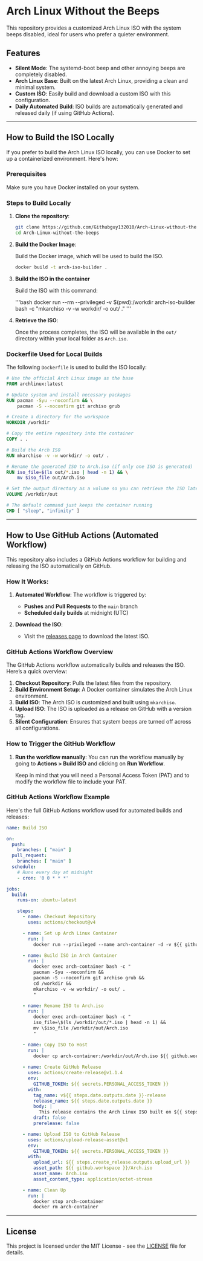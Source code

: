 
# Arch Linux Without the Beeps

This repository provides a customized Arch Linux ISO with the system beeps disabled, ideal for users who prefer a quieter environment.

## Features

- **Silent Mode**: The systemd-boot beep and other annoying beeps are completely disabled.
- **Arch Linux Base**: Built on the latest Arch Linux, providing a clean and minimal system.
- **Custom ISO**: Easily build and download a custom ISO with this configuration.
- **Daily Automated Build**: ISO builds are automatically generated and released daily (if using GitHub Actions).

---

## How to Build the ISO Locally

If you prefer to build the Arch Linux ISO locally, you can use Docker to set up a containerized environment. Here's how:

### Prerequisites

Make sure you have Docker installed on your system.

### Steps to Build Locally

1. **Clone the repository**:

   ```bash
   git clone https://github.com/Githubguy132010/Arch-Linux-without-the-beeps.git
   cd Arch-Linux-without-the-beeps
   ```

2. **Build the Docker Image**:

   Build the Docker image, which will be used to build the ISO.

   ```bash
   docker build -t arch-iso-builder .
   ```

3. **Build the ISO in the container**

   Build the ISO with this command:

   '''bash
   docker run --rm --privileged -v $(pwd):/workdir arch-iso-builder bash -c "mkarchiso -v -w workdir/ -o out/ ."
  ''' 

4. **Retrieve the ISO**:

   Once the process completes, the ISO will be available in the `out/` directory within your local folder as `Arch.iso`.

### Dockerfile Used for Local Builds

The following `Dockerfile` is used to build the ISO locally:

```Dockerfile
# Use the official Arch Linux image as the base
FROM archlinux:latest

# Update system and install necessary packages
RUN pacman -Syu --noconfirm && \
    pacman -S --noconfirm git archiso grub

# Create a directory for the workspace
WORKDIR /workdir

# Copy the entire repository into the container
COPY . .

# Build the Arch ISO
RUN mkarchiso -v -w workdir/ -o out/ .

# Rename the generated ISO to Arch.iso (if only one ISO is generated)
RUN iso_file=$(ls out/*.iso | head -n 1) && \
    mv $iso_file out/Arch.iso

# Set the output directory as a volume so you can retrieve the ISO later
VOLUME /workdir/out

# The default command just keeps the container running
CMD [ "sleep", "infinity" ]
```

---

## How to Use GitHub Actions (Automated Workflow)

This repository also includes a GitHub Actions workflow for building and releasing the ISO automatically on GitHub. 

### How It Works:

1. **Automated Workflow**: The workflow is triggered by:
   - **Pushes** and **Pull Requests** to the `main` branch
   - **Scheduled daily builds** at midnight (UTC)

2. **Download the ISO**:
   - Visit the [releases page](https://github.com/Githubguy132010/Arch-Linux-without-the-beeps/releases) to download the latest ISO.

### GitHub Actions Workflow Overview

The GitHub Actions workflow automatically builds and releases the ISO. Here’s a quick overview:

1. **Checkout Repository**: Pulls the latest files from the repository.
2. **Build Environment Setup**: A Docker container simulates the Arch Linux environment.
3. **Build ISO**: The Arch ISO is customized and built using `mkarchiso`.
4. **Upload ISO**: The ISO is uploaded as a release on GitHub with a version tag.
5. **Silent Configuration**: Ensures that system beeps are turned off across all configurations.

### How to Trigger the GitHub Workflow

1. **Run the workflow manually**:
   You can run the workflow manually by going to **Actions > Build ISO** and clicking on **Run Workflow**. 

   Keep in mind that you will need a Personal Access Token (PAT) and to modify the workflow file to include your PAT.

### GitHub Actions Workflow Example

Here's the full GitHub Actions workflow used for automated builds and releases:

```yaml
name: Build ISO

on:
  push:
    branches: [ "main" ]
  pull_request:
    branches: [ "main" ]
  schedule:
    # Runs every day at midnight
    - cron: '0 0 * * *'

jobs:
  build:
    runs-on: ubuntu-latest

    steps:
      - name: Checkout Repository
        uses: actions/checkout@v4

      - name: Set up Arch Linux Container
        run: |
          docker run --privileged --name arch-container -d -v ${{ github.workspace }}:/workdir archlinux:latest sleep infinity

      - name: Build ISO in Arch Container
        run: |
          docker exec arch-container bash -c "
          pacman -Syu --noconfirm &&
          pacman -S --noconfirm git archiso grub &&
          cd /workdir &&
          mkarchiso -v -w workdir/ -o out/ .
          "

      - name: Rename ISO to Arch.iso
        run: |
          docker exec arch-container bash -c "
          iso_file=\$(ls /workdir/out/*.iso | head -n 1) &&
          mv \$iso_file /workdir/out/Arch.iso
          "

      - name: Copy ISO to Host
        run: |
          docker cp arch-container:/workdir/out/Arch.iso ${{ github.workspace }}/
      
      - name: Create GitHub Release
        uses: actions/create-release@v1.1.4
        env:
          GITHUB_TOKEN: ${{ secrets.PERSONAL_ACCESS_TOKEN }}
        with:
          tag_name: v${{ steps.date.outputs.date }}-release
          release_name: ${{ steps.date.outputs.date }}
          body: |
            This release contains the Arch Linux ISO built on ${{ steps.date.outputs.date }}
          draft: false
          prerelease: false

      - name: Upload ISO to GitHub Release
        uses: actions/upload-release-asset@v1
        env:
          GITHUB_TOKEN: ${{ secrets.PERSONAL_ACCESS_TOKEN }}
        with:
          upload_url: ${{ steps.create_release.outputs.upload_url }}
          asset_path: ${{ github.workspace }}/Arch.iso
          asset_name: Arch.iso
          asset_content_type: application/octet-stream

      - name: Clean Up
        run: |
          docker stop arch-container
          docker rm arch-container
```

---

## License

This project is licensed under the MIT License - see the [LICENSE](LICENSE) file for details.
